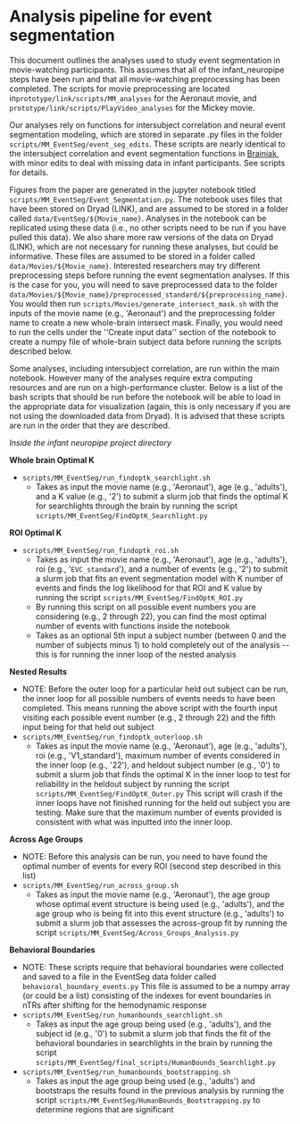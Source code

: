 # Analysis pipeline for event segmentation

This document outlines the analyses used to study event segmentation in movie-watching participants. This assumes that all of the infant_neuropipe steps have been run and that all movie-watching preprocessing has been completed. The scripts for movie preprocessing are located in`prototype/link/scripts/MM_analyses` for the Aeronaut movie, and `prototype/link/scripts/PlayVideo_analyses` for the Mickey movie. 

Our analyses rely on functions for intersubject correlation and neural event segmentation modeling, which are stored in separate .py files in the folder `scripts/MM_EventSeg/event_seg_edits`. These scripts are nearly identical to the intersubject correlation and event segmentation functions in [Brainiak](https://brainiak.org/docs/), with minor edits to deal with missing data in infant participants. See scripts for details.

Figures from the paper are generated in the jupyter notebook titled `scripts/MM_EventSeg/Event_Segmentation.py`. The notebook uses files that have been stored on Dryad (LINK), and are assumed to be stored in a folder called `data/EventSeg/${Movie_name}`. Analyses in the notebook can be replicated using these data (i.e., no other scripts need to be run if you have pulled this data). We also share more raw versions of the data on Dryad (LINK), which are not necessary for running these analyses, but could be informative. These files are assumed to be stored in a folder called `data/Movies/${Movie_name}`. Interested researchers may try different preprocessing steps before running the event segmentation analyses. If this is the case for you, you will need to save preprocessed data to the folder `data/Movies/${Movie_name}/preprocessed_standard/${preprocessing_name}`. You would then run `scripts/Movies/generate_intersect_mask.sh` with the inputs of the movie name (e.g., 'Aeronaut') and the preprocessing folder name to create a new whole-brain intersect mask. Finally, you would need to run the cells under the ''Create input data'' section of the notebook to create a numpy file of whole-brain subject data before running the scripts described below. 

Some analyses, including intersubject correlation, are run within the main notebook. However many of the analyses require extra computing resources and are run on a high-performance cluster. Below is a list of the bash scripts that should be run before the notebook will be able to load in the appropriate data for visualization (again, this is only necessary if you are not using the downloaded data from Dryad). It is advised that these scripts are run in the order that they are described.

*Inside the infant neuropipe project directory* 

**Whole brain Optimal K**
- `scripts/MM_EventSeg/run_findoptk_searchlight.sh`
    - Takes as input the movie name (e.g., 'Aeronaut'), age (e.g., 'adults'), and a K value (e.g., '2') to submit a slurm job that finds the optimal K for searchlights through the brain by running the script `scripts/MM_EventSeg/FindOptK_Searchlight.py`

**ROI Optimal K**
- `scripts/MM_EventSeg/run_findoptk_roi.sh`
    - Takes as input the movie name (e.g., 'Aeronaut'), age (e.g., 'adults'), roi (e.g., '`EVC_standard`'), and a number of events (e.g., '2') to submit a slurm job that fits an event segmentation model with K number of events and finds the log likelihood for that ROI and K value by running the script `scripts/MM_EventSeg/FindOptK_ROI.py`
    - By running this script on all possible event numbers you are considering (e.g., 2 through 22), you can find the most optimal number of events with functions inside the notebook
    - Takes as an optional 5th input a subject number (between 0 and the number of subjects minus 1) to hold completely out of the analysis -- this is for running the inner loop of the nested analysis
    
**Nested Results**  
- NOTE: Before the outer loop for a particular held out subject can be run, the inner loop for all possible numbers of events needs to have been completed. This means running the above script with the fourth input visiting each possible event number (e.g., 2 through 22) and the fifth input being for that held out subject
- `scripts/MM_EventSeg/run_findoptk_outerloop.sh`    
    - Takes as input the movie name (e.g., 'Aeronaut'), age (e.g., 'adults'), roi (e.g., 'V1_standard'), maximum number of events considered in the inner loop (e.g., '22'), and heldout subject number (e.g., '0') to submit a slurm job that finds the optimal K in the inner loop to test for reliability in the heldout subject by running the script `scripts/MM_EventSeg/FindOptK_Outer.py` This script will crash if the inner loops have not finished running for the held out subject you are testing. Make sure that the maximum number of events provided is consistent with what was inputted into the inner loop.

**Across Age Groups**
- NOTE: Before this analysis can be run, you need to have found the optimal number of events for every ROI (second step described in this list)
- `scripts/MM_EventSeg/run_across_group.sh`    
    - Takes as input the movie name (e.g., 'Aeronaut'), the age group whose optimal event structure is being used (e.g., 'adults'), and the age group who is being fit into this event structure (e.g., 'adults') to submit a slurm job that assesses the across-group fit by running the script `scripts/MM_EventSeg/Across_Groups_Analysis.py`

**Behavioral Boundaries**
- NOTE: These scripts require that behavioral boundaries were collected and saved to a file in the EventSeg data folder called `behavioral_boundary_events.py` This file is assumed to be a numpy array (or could be a list) consisting of the indexes for event boundaries in nTRs after shifting for the hemodynamic response
- `scripts/MM_EventSeg/run_humanbounds_searchlight.sh`    
    - Takes as input the age group being used (e.g., 'adults'), and the subject id (e.g., '0') to submit a slurm job that finds the fit of the behavioral boundaries in searchlights in the brain by running the script `scripts/MM_EventSeg/final_scripts/HumanBounds_Searchlight.py`
- `scripts/MM_EventSeg/run_humanbounds_bootstrapping.sh`    
     - Takes as input the age group being used (e.g., 'adults') and bootstraps the results found in the previous analysis by running the script `scripts/MM_EventSeg/HumanBounds_Bootstrapping.py` to determine regions that are significant








